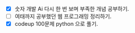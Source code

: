 - [x] 숫자 개발 Ai 다시 한 번 보며 부족한 개념 공부하기.
- [ ] 여태까지 공부했던 웹 프로그래밍 정리하기.
- [x] codeup 100문제 python 으로 풀기.
